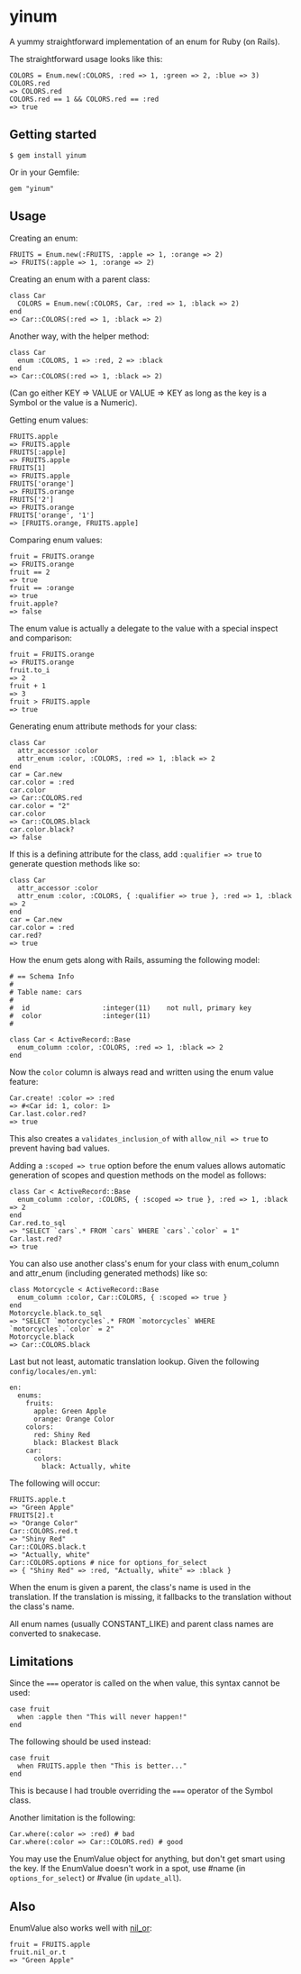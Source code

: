 # yinum

A yummy straightforward implementation of an enum for Ruby (on Rails).

The straightforward usage looks like this:

    COLORS = Enum.new(:COLORS, :red => 1, :green => 2, :blue => 3)
    COLORS.red
    => COLORS.red
    COLORS.red == 1 && COLORS.red == :red
    => true

## Getting started

    $ gem install yinum

Or in your Gemfile:

    gem "yinum"

## Usage

Creating an enum:

    FRUITS = Enum.new(:FRUITS, :apple => 1, :orange => 2)
    => FRUITS(:apple => 1, :orange => 2)

Creating an enum with a parent class:

    class Car
      COLORS = Enum.new(:COLORS, Car, :red => 1, :black => 2)
    end
    => Car::COLORS(:red => 1, :black => 2)

Another way, with the helper method:

    class Car
      enum :COLORS, 1 => :red, 2 => :black
    end
    => Car::COLORS(:red => 1, :black => 2)

(Can go either KEY => VALUE or VALUE => KEY as long as the key is a Symbol or the value is a Numeric).

Getting enum values:

    FRUITS.apple
    => FRUITS.apple
    FRUITS[:apple]
    => FRUITS.apple
    FRUITS[1]
    => FRUITS.apple
    FRUITS['orange']
    => FRUITS.orange
    FRUITS['2']
    => FRUITS.orange
    FRUITS['orange', '1']
    => [FRUITS.orange, FRUITS.apple]

Comparing enum values:

    fruit = FRUITS.orange
    => FRUITS.orange
    fruit == 2
    => true
    fruit == :orange
    => true
    fruit.apple?
    => false

The enum value is actually a delegate to the value with a special inspect and comparison:

    fruit = FRUITS.orange
    => FRUITS.orange
    fruit.to_i
    => 2
    fruit + 1
    => 3
    fruit > FRUITS.apple
    => true

Generating enum attribute methods for your class:

    class Car
      attr_accessor :color
      attr_enum :color, :COLORS, :red => 1, :black => 2
    end
    car = Car.new
    car.color = :red
    car.color
    => Car::COLORS.red
    car.color = "2"
    car.color
    => Car::COLORS.black
    car.color.black?
    => false

If this is a defining attribute for the class, add `:qualifier => true` to generate question methods like so:

    class Car
      attr_accessor :color
      attr_enum :color, :COLORS, { :qualifier => true }, :red => 1, :black => 2
    end
    car = Car.new
    car.color = :red
    car.red?
    => true

How the enum gets along with Rails, assuming the following model:

    # == Schema Info
    #
    # Table name: cars
    #
    #  id                  :integer(11)    not null, primary key
    #  color               :integer(11)
    #

    class Car < ActiveRecord::Base
      enum_column :color, :COLORS, :red => 1, :black => 2
    end

Now the `color` column is always read and written using the enum value feature:

    Car.create! :color => :red
    => #<Car id: 1, color: 1>
    Car.last.color.red?
    => true

This also creates a `validates_inclusion_of` with `allow_nil => true` to prevent having bad values.

Adding a `:scoped => true` option before the enum values allows automatic generation of scopes and question
methods on the model as follows:

    class Car < ActiveRecord::Base
      enum_column :color, :COLORS, { :scoped => true }, :red => 1, :black => 2
    end
    Car.red.to_sql
    => "SELECT `cars`.* FROM `cars` WHERE `cars`.`color` = 1"
    Car.last.red?
    => true

You can also use another class's enum for your class with enum\_column and attr\_enum (including generated methods) like so:

    class Motorcycle < ActiveRecord::Base
      enum_column :color, Car::COLORS, { :scoped => true }
    end
    Motorcycle.black.to_sql
    => "SELECT `motorcycles`.* FROM `motorcycles` WHERE `motorcycles`.`color` = 2"
    Motorcycle.black
    => Car::COLORS.black

Last but not least, automatic translation lookup.
Given the following `config/locales/en.yml`:

    en:
      enums:
        fruits:
          apple: Green Apple
          orange: Orange Color
        colors:
          red: Shiny Red
          black: Blackest Black
        car:
          colors:
            black: Actually, white

The following will occur:

    FRUITS.apple.t
    => "Green Apple"
    FRUITS[2].t
    => "Orange Color"
    Car::COLORS.red.t
    => "Shiny Red"
    Car::COLORS.black.t
    => "Actually, white"
    Car::COLORS.options # nice for options_for_select
    => { "Shiny Red" => :red, "Actually, white" => :black }

When the enum is given a parent, the class's name is used in the translation.
If the translation is missing, it fallbacks to the translation without the class's name.

All enum names (usually CONSTANT\_LIKE) and parent class names are converted to snakecase.

## Limitations

Since the `===` operator is called on the when value, this syntax cannot be used:

    case fruit
      when :apple then "This will never happen!"
    end

The following should be used instead:

    case fruit
      when FRUITS.apple then "This is better..."
    end

This is because I had trouble overriding the `===` operator of the Symbol class.

Another limitation is the following:

    Car.where(:color => :red) # bad
    Car.where(:color => Car::COLORS.red) # good

You may use the EnumValue object for anything, but don't get smart using the key.
If the EnumValue doesn't work in a spot, use #name (in `options_for_select`) or #value (in `update_all`).

## Also

EnumValue also works well with [nil_or](https://github.com/toplex/nil_or):

    fruit = FRUITS.apple
    fruit.nil_or.t
    => "Green Apple"
